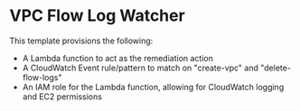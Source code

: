 # VPC Flow Log Watcher

This template provisions the following:
  - A Lambda function to act as the remediation action
  - A CloudWatch Event rule/pattern to match on "create-vpc" and "delete-flow-logs"
  - An IAM role for the Lambda function, allowing for CloudWatch logging and EC2 permissions
